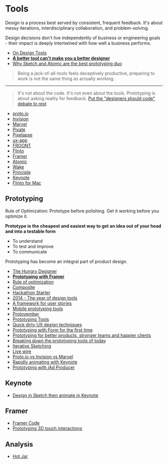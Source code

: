 # Tools

Design is a process best served by consistent, frequent feedback. It's about messy iterations, interdisciplinary collaboration, and problem-solving.

Design decisions don't live independently of business or engineering goals - their impact is deeply intertwined with how well a business performs.

* [On Design Tools](https://speakerdeck.com/joshpuckett/on-design-tools)
* [**A better tool can't make you a better designer**](https://deardesignstudent.com/mo-tools-mo-problems-9ff8abeb98ee)
* [Why Sketch and Atomic are the best prototyping duo](https://webdesignledger.com/sketch-atomic-io)

> Being a jack-of-all-tools feels deceptively productive, preparing to work is not the same thing as actually working.

---

> It's not about the code. It's not even about the tools. Prototyping is about asking reality for feedback. [Put the "designers should code" debate to rest](http://www.the-haystack.com/2015/09/02/put-the-designers-should-code-debate-to-rest/)

* [proto.io](https://proto.io/)
* [Invision](http://www.invisionapp.com/)
* [Marvel](https://marvelapp.com/)
* [Pixate](http://www.pixate.com/)
* [Pixelapse](https://www.pixelapse.com/)
* [ux-app](https://www.ux-app.com/)
* [FROONT](http://froont.com/)
* [Flinto](https://www.flinto.com/)
* [Framer](http://framerjs.com/)
* [Atomic](atomic.io)
* [Wake](https://wake.io/)
* [Principle](http://principleformac.com/)
* [Keynote](http://www.lindadong.com/blog/keynotemotiongraphic)
* [Flinto for Mac](https://www.flinto.com/mac)

## Prototyping

Rule of Optimization: Prototype before polishing. Get it working before you optimize it.

**Prototype is the cheapest and easiest way to get an idea out of your head and into a testable form**

* To understand
* To test and improve
* To communicate

Prototyping has become an integral part of product design.

* [The Hungry Designer](https://medium.com/@we_are_atomic/the-hungry-designer-b295459b29ec#.ucbsjpqqx)
* [**Prototyping with Framer**](http://nlevin.com/whitespace/)
* [Rule of optimization](http://www.faqs.org/docs/artu/ch01s06.html#id2879078)
* [Composite](http://www.getcomposite.com/)
* [Hackathon Starter](https://github.com/sahat/hackathon-starter)
* [2014 - The year of design tools](https://medium.com/@extremelyn/2014-the-year-of-design-tools-3c449d771e62)
* [A framework for user stories](https://medium.com/@jonatisokon/a-framework-for-user-stories-bc3dc323eca9)
* [Mobile prototyping tools](http://www.moneysummit.com/the-summit/2014/12/10/9-mobile-prototyping-tools-every-designer-should-consider)
* [Protovember](http://makeshowlearn.com/protovember-recap/)
* [Prototyping Tools](http://prototypingtools.co/)
* [Quick dirty UX design techniques](http://blog.placeit.net/quick-dirty-ux-design-techniques/)
* [Prototyping with Form for the first time](https://medium.com/@makeshowlearn/prototyping-with-form-for-the-first-time-a2cf2982a952)
* [Prototyping for better products, stronger teams and happier clients](http://www.smashingmagazine.com/2014/09/19/prototyping-for-better-products-stronger-teams-and-happier-clients/)
* [Breaking down the prototyping tools of today](http://stephenmeszaros.com/posts/prototyping-tools.html)
* [Iterative Sketching](http://atendesigngroup.com/blog/iterative-sketching)
* [Live wire](http://ngenworks.com/blog/live-wires-better-prototyping/)
* [Proto.io vs Invision vs Marvel](https://www.enolalabs.com/blog/archives/best-app-prototyping-tool-proto.io-vs.-invision-vs.-marvel)
* [Rapidly animating with Keynote](http://blog.uxtree.io/rapidly-animating-with-keynote/)
* [Prototyping with iAd Producer](http://www.lindadong.com/blog/prototyping-with-iad-producer)

## Keynote

* [Design in Sketch then animate in Keynote](https://medium.com/@_jshmllr/design-in-sketch-then-animate-in-keynote-c7f40e59f8f8)

## Framer

* [Framer Code](http://framerco.de/)
* [Prototyping 3D touch interactions](http://blog.framerjs.com/posts/prototyping-3D-touch-interactions.html)

## Analysis

* [Hot Jar](https://www.hotjar.com/)